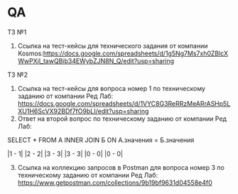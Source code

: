 # QA

ТЗ №1
1) Ссылка на тест-кейсы для технического задания от компании Kosmos:https://docs.google.com/spreadsheets/d/1g5Ng7Ms7xh0ZBlcXWwPXil_tawQBib34EWybZJN8N_Q/edit?usp=sharing

ТЗ №2
1) Ссылка на тест-кейсы для вопроса номер 1 по техническому заданию от компании Ред Лаб: https://docs.google.com/spreadsheets/d/1VYC8G3ReRRzMeARrASHp5LXU1H6ScVX92BDf7fO9bLI/edit?usp=sharing
2) Ответ на второй вопрос по техническому заданию от компании Ред Лаб: 

SELECT *
FROM A INNER JOIN Б
ON A.значения = Б.значения

|1 - 1|
|2 - 2|
|3 - 3|
|3 - 3|
|0 - 0|
|0 - 0|

3) Ссылка на коллекцию запросов в Postman для вопроса номер 3 по техническому заданию от компании Ред Лаб: https://www.getpostman.com/collections/9b19bf9631d04558e4f0
